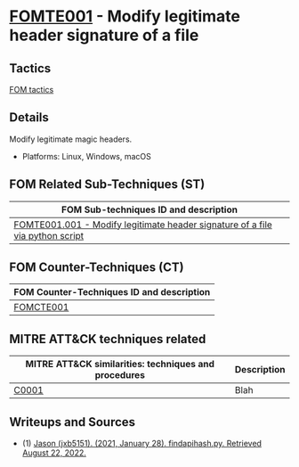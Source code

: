 # [FOMTE001](https://github.com/blue101010/FOM/blob/main/techniques/FOMTE001.md) - Modify legitimate header signature of a file

## Tactics

[FOM tactics](https://github.com/blue101010/FOM/blob/main/tactics/tactics.md)


## Details

Modify legitimate magic headers.

- Platforms: Linux, Windows, macOS



## FOM Related Sub-Techniques (ST)

| FOM Sub-techniques ID and description  |
| --------------------------------------- |
| [FOMTE001.001 - Modify legitimate header signature of a file via python script ](https://github.com/blue101010/FOM/blob/main/techniques/FOMTE001.001.md)   |

## FOM Counter-Techniques (CT)

| FOM Counter-Techniques ID and description  |
| --------------------------------------- |
| [FOMCTE001](https://github.com/blue101010/FOM/blob/main/countertechniques/FOMCTE001.md)   |



## MITRE ATT&CK techniques related

|  MITRE ATT&CK similarities: techniques and procedures |       Description               |
| --------------------------------------------------- | ----------------------------------|
|  [C0001](https://attack.mitre.org/software/S0150/)  | Blah |

## Writeups and Sources

- (1) [Jason (jxb5151). (2021, January 28). findapihash.py. Retrieved August 22, 2022.](https://github.com/MITRECND/malchive/blob/main/malchive/utilities/findapihash.py)

